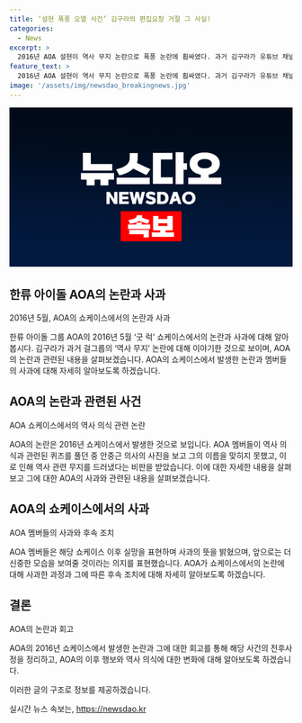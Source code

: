 ```yaml
---
title: ‘설현 폭풍 오열 사건’ 김구라의 편집요청 거절 그 사실!
categories:
  - News
excerpt: >
  2016년 AOA 설현이 역사 무지 논란으로 폭풍 논란에 휩싸였다. 과거 김구라가 유튜브 채널 그리구라에서 해당 논란에 대해 이야기하며 화제를 모았다. 설현과 지민이 역사 관련 퀴즈를 틀리고 논란이 일자, AOA는 비판을 받았고 설현은 눈물을 보이며 사과했다. 이에 대한 김구라의 발언이 사람들의 관심을 끌고 있다.
feature_text: >
  2016년 AOA 설현이 역사 무지 논란으로 폭풍 논란에 휩싸였다. 과거 김구라가 유튜브 채널 그리구라에서 해당 논란에 대해 이야기하며 화제를 모았다. 설현과 지민이 역사 관련 퀴즈를 틀리고 논란이 일자, AOA는 비판을 받았고 설현은 눈물을 보이며 사과했다. 이에 대한 김구라의 발언이 사람들의 관심을 끌고 있다.
image: '/assets/img/newsdao_breakingnews.jpg'
---
```


<p><img src="/assets/img/newsdao_breakingnews.jpg" alt="koreaapp 속보" /></p>

<h2 data-ke-size="size26">한류 아이돌 AOA의 논란과 사과</h2>

<p data-ke-size="size16">2016년 5월, AOA의 쇼케이스에서의 논란과 사과</p>

<p>한류 아이돌 그룹 AOA의 2016년 5월 ‘굿 럭’ 쇼케이스에서의 논란과 사과에 대해 알아봅시다. 김구라가 과거 걸그룹의 ‘역사 무지’ 논란에 대해 이야기한 것으로 보이며, AOA의 논란과 관련된 내용을 살펴보겠습니다. AOA의 쇼케이스에서 발생한 논란과 멤버들의 사과에 대해 자세히 알아보도록 하겠습니다. </p>

<h2 data-ke-size="size26">AOA의 논란과 관련된 사건</h2>

<p data-ke-size="size16">AOA 쇼케이스에서의 역사 의식 관련 논란</p>

<p>AOA의 논란은 2016년 쇼케이스에서 발생한 것으로 보입니다. AOA 멤버들이 역사 의식과 관련된 퀴즈를 풀던 중 안중근 의사의 사진을 보고 그의 이름을 맞히지 못했고, 이로 인해 역사 관련 무지를 드러냈다는 비판을 받았습니다. 이에 대한 자세한 내용을 살펴보고 그에 대한 AOA의 사과와 관련된 내용을 살펴보겠습니다.</p>

<h2 data-ke-size="size26">AOA의 쇼케이스에서의 사과</h2>

<p data-ke-size="size16">AOA 멤버들의 사과와 후속 조치</p>

<p>AOA 멤버들은 해당 쇼케이스 이후 실망을 표현하며 사과의 뜻을 밝혔으며, 앞으로는 더 신중한 모습을 보여줄 것이라는 의지를 표현했습니다. AOA가 쇼케이스에서의 논란에 대해 사과한 과정과 그에 따른 후속 조치에 대해 자세히 알아보도록 하겠습니다.</p>

<h2 data-ke-size="size26">결론</h2>

<p data-ke-size="size16">AOA의 논란과 회고</p>

<p>AOA의 2016년 쇼케이스에서 발생한 논란과 그에 대한 회고를 통해 해당 사건의 전후사정을 정리하고, AOA의 이후 행보와 역사 의식에 대한 변화에 대해 알아보도록 하겠습니다.</p>

<p>이러한 글의 구조로 정보를 제공하겠습니다.</p>
실시간 뉴스 속보는, <a href="https://newsdao.kr" rel="dofollow">https://newsdao.kr</a>


